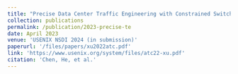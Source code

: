 ```yaml
---
title: "Precise Data Center Traffic Engineering with Constrained Switch Resources"
collection: publications
permalink: /publication/2023-precise-te
date: April 2023
venue: 'USENIX NSDI 2024 (in submission)'
paperurl: '/files/papers/xu2022atc.pdf'
link: 'https://www.usenix.org/system/files/atc22-xu.pdf'
citation: 'Chen, He, et al.'
---
```

